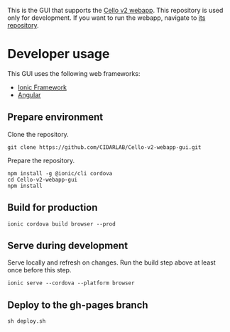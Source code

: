 This is the GUI that supports the [Cello v2 webapp][webapp]. This repository is used only for development. If you want to run the webapp, navigate to [its repository][webapp].

# Developer usage

This GUI uses the following web frameworks:

  + [Ionic Framework](https://ionicframework.com/)
  + [Angular](https://angular.io/)

## Prepare environment

Clone the repository.

	git clone https://github.com/CIDARLAB/Cello-v2-webapp-gui.git

Prepare the repository.

	npm install -g @ionic/cli cordova
	cd Cello-v2-webapp-gui
	npm install

## Build for production

	ionic cordova build browser --prod

## Serve during development

Serve locally and refresh on changes. Run the build step above at least once before this step.

	ionic serve --cordova --platform browser

## Deploy to the gh-pages branch

	sh deploy.sh

[webapp]: https://github.com/CIDARLAB/Cello-v2-webapp
